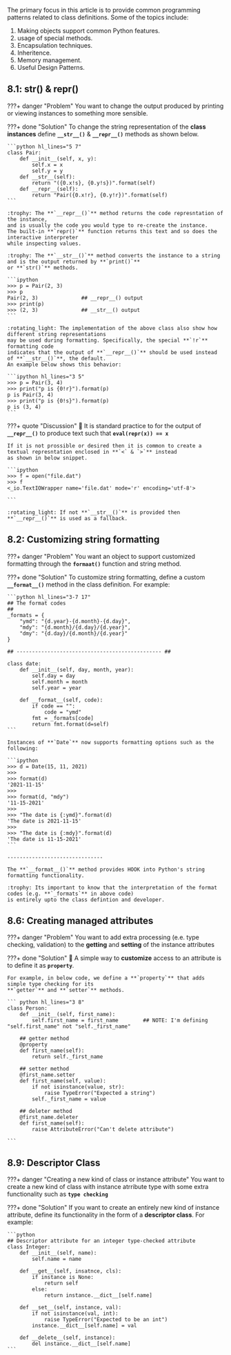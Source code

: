 The primary focus in this article is to provide common programming patterns related
to class definitions. Some of the topics include:

1. Making objects support common Python features.
2. usage of special methods.
3. Encapsulation techniques.
4. Inheritence.
5. Memory management.
6. Useful Design Patterns.

## 8.1: __str__() & __repr__()

???+ danger "Problem"
    You want to change the output produced by printing or viewing instances to something more sensible.

???+ done "Solution"
    To change the string representation of the **class instances** define 
    **`__str__()`** & **`__repr__()`** methods as shown below.

    ```python hl_lines="5 7"
    class Pair:
        def __init__(self, x, y):
            self.x = x
            self.y = y
        def __str__(self):
            return "({0.x!s}, {0.y!s})".format(self)
        def __repr__(self):
            return "Pair({0.x!r}, {0.y!r})".format(self)
    ```
    
    :trophy: The **`__repr__()`** method returns the code represntation of the instance,
    and is usually the code you would type to re-create the instance.
    The built-in **`repr()`** function returns this text and so does the interactive interpreter
    while inspecting values.

    :trophy: The **`__str__()`** method converts the instance to a string and is the output returned by **`print()`**
    or **`str()`** methods.

    ```ipython
    >>> p = Pair(2, 3)
    >>> p
    Pair(2, 3)              ## __repr__() output
    >>> print(p)
    >>> (2, 3)              ## __str__() output
    ```

    :rotating_light: The implementation of the above class also show how different string representations 
    may be used during formatting. Specifically, the special **`!r`** formatting code
    indicates that the output of **`__repr__()`** should be used instead of **`__str__()`**, the default.
    An example below shows this behavior:

    ```ipython hl_lines="3 5"
    >>> p = Pair(3, 4)
    >>> print("p is {0!r}").format(p)
    p is Pair(3, 4)
    >>> print("p is {0!s}").format(p)
    p is (3, 4)
    ```

???+ quote "Discussion"
    :rotating_light: It is standard practice to for the output of **`__repr__()`** 
    to produce text such that **`eval(repr(x)) == x`**
    
    If it is not prossible or desired then it is common to create a textual represntation enclosed in **`<` & `>`** instead
    as shown in below snippet.

    ```ipython
    >>> f = open("file.dat")
    >>> f
    <_io.TextIOWrapper name='file.dat' mode='r' encoding='utf-8'>

    ```

    :rotating_light: If not **`__str__()`** is provided then **`__repr__()`** is used as a fallback.


## 8.2: Customizing string formatting

???+ danger "Problem"
    You want an object to support customized formatting through the **`formaat()`** function and string method.

???+ done "Solution"
    To customize string formatting, define a custom **`__format__()`** method in the class definition.
    For example:

    ```python hl_lines="3-7 17"
    ## The format codes
    ##
    _formats = {
        "ymd": "{d.year}-{d.month}-{d.day}",
        "mdy": "{d.month}/{d.day}/{d.year}",
        "dmy": "{d.day}/{d.month}/{d.year}"
    }
    
    ## ----------------------------------------------- ##

    class date:
        def __init__(self, day, month, year):
            self.day = day
            self.month = month
            self.year = year

        def __format__(self, code):
            if code == "":
                code = "ymd"
            fmt = _formats[code]
            return fmt.format(d=self)
    ```

    Instances of **`Date`** now supports formatting options such as the following:
    
    ```ipython
    >>> d = Date(15, 11, 2021)
    >>>
    >>> format(d)
    '2021-11-15'
    >>>
    >>> format(d, "mdy")
    '11-15-2021'
    >>>
    >>> "The date is {:ymd}".format(d)
    'The date is 2021-11-15'
    >>>
    >>> "The date is {:mdy}".format(d)
    'The date is 11-15-2021'
    ```

    -------------------------------

    The **`__format__()`** method provides HOOK into Python's string formatting functionality.
    
    :trophy: Its important to know that the interpretation of the format codes (e.g. **`_formats`** in above code)
    is entirely upto the class defintion and developer.


## 8.6: Creating managed attributes

???+ danger "Problem"
    You want to add extra processing (e.e. type checking, validation) to the **getting** and **setting**
    of the instance attributes

???+ done "Solution"
    :rotating_light: A simple way to **customize** access to an attribute is to define it as **`property`**.
    
    For example, in below code, we define a **`property`** that adds simple type checking for its
    **`getter`** and **`setter`** methods.

    ``` python hl_lines="3 8"
    class Person:
        def __init__(self, first_name):
            self.first_name = first_name        ## NOTE: I'm defining "self.first_name" not "self._first_name"

        ## getter method
        @property
        def first_name(self):
            return self._first_name

        ## setter method
        @first_name.setter
        def first_name(self, value):
            if not isinstance(value, str):
                raise TypeError("Expected a string")
            self._first_name = value

        ## deleter method
        @first_name.deleter
        def first_name(self):
            raise AttributeError("Can't delete attribute")

    ```

## 8.9: Descriptor Class

???+ danger "Creating a new kind of class or instance attribute"
    You want to create a new kind of class with instance atrribute type with some extra functionality
    such as **`type checking`**

???+ done "Solution"
    If you want to create an entirely new kind of instance attribute, define its functionality in the form 
    of a **descriptor class**. For example:

    ```python
    ## Descriptor attribute for an integer type-checked attribute
    class Integer:
        def __init__(self, name):
            self.name = name
        
        def __get__(self, insatnce, cls):
            if instance is None:
                return self
            else:
                return instance.__dict__[self.name]

        def __set__(self, instance, val):
            if not isinstance(val, int):
                raise TypeError("Expected to be an int")
            instance.__dict__[self.name] = val

        def __delete__(self, instance):
            del instance.__dict__[self.name]
    ```
